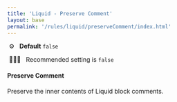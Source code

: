 ```yaml
---
title: 'Liquid - Preserve Comment'
layout: base
permalink: '/rules/liquid/preserveComment/index.html'
---
```


&nbsp;⚙️&nbsp;&nbsp;&nbsp;**Default** `false`

&nbsp;💁🏽‍♀️&nbsp;&nbsp;&nbsp;Recommended setting is `false`

#### Preserve Comment

Preserve the inner contents of Liquid block comments.
